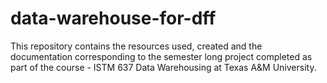 # data-warehouse-for-dff
This repository contains the resources used, created and the documentation corresponding to the semester long project completed as part of the course - ISTM 637 Data Warehousing at Texas A&amp;M University.
